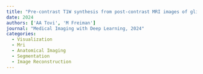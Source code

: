 ```yaml
---
title: "Pre-contrast T1W synthesis from post-contrast MRI images of glioma patients"
date: 2024
authors: ['AA Tovi', 'M Freiman']
journal: "Medical Imaging with Deep Learning, 2024"
categories: 
  - Visualization
  - Mri
  - Anatomical Imaging
  - Segmentation
  - Image Reconstruction
---
```

    